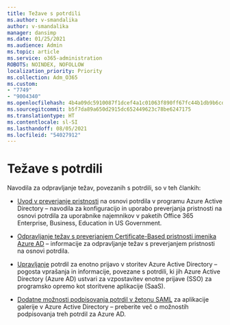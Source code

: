 ```yaml
---
title: Težave s potrdili
ms.author: v-smandalika
author: v-smandalika
manager: dansimp
ms.date: 01/25/2021
ms.audience: Admin
ms.topic: article
ms.service: o365-administration
ROBOTS: NOINDEX, NOFOLLOW
localization_priority: Priority
ms.collection: Adm_O365
ms.custom:
- "7749"
- "9004340"
ms.openlocfilehash: 4b4a09dc5910087f1dcef4a1c01063f890ff67fc44b1db9b6cdf1391a05530c0
ms.sourcegitcommit: b5f7da89a650d2915dc652449623c78be6247175
ms.translationtype: HT
ms.contentlocale: sl-SI
ms.lasthandoff: 08/05/2021
ms.locfileid: "54027912"
---
```

# <a name="issues-with-certificates"></a>Težave s potrdili

Navodila za odpravljanje težav, povezanih s potrdili, so v teh člankih:

- [Uvod v preverjanje pristnosti](https://docs.microsoft.com/azure/active-directory/authentication/active-directory-certificate-based-authentication-get-started) na osnovi potrdila v programu Azure Active Directory – navodila za konfiguracijo in uporabo preverjanja pristnosti na osnovi potrdila za uporabnike najemnikov v paketih Office 365 Enterprise, Business, Education in US Government.

- [Odpravljanje težav s preverjanjem Certificate-Based pristnosti imenika Azure AD](https://docs.microsoft.com/troubleshoot/azure/active-directory/certificate-based-authenticate-issue)  – informacije za odpravljanje težav s preverjanjem pristnosti na osnovi potrdila.

- [Upravljanje](https://docs.microsoft.com/azure/active-directory/manage-apps/manage-certificates-for-federated-single-sign-on) potrdil za enotno prijavo v storitev Azure Active Directory – pogosta vprašanja in informacije, povezane s potrdili, ki jih Azure Active Directory (Azure AD) ustvari za vzpostavitev enotne prijave (SSO) za programsko opremo kot storitvene aplikacije (SaaS).

- [Dodatne možnosti podpisovanja potrdil v žetonu SAML](https://docs.microsoft.com/azure/active-directory/manage-apps/certificate-signing-options) za aplikacije galerije v Azure Active Directory – preberite več o možnostih podpisovanja treh potrdil za Azure AD.
